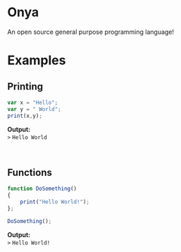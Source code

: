 # Onya
 An open source general purpose programming language!

 # Examples

 ## Printing

 ```javascript
 var x = "Hello";
 var y = " World";
 print(x,y);
 ```
 **Output:**<br>
 `>` `Hello World`

<br>

## Functions
```javascript
function DoSomething()
{
    print("Hello World!");
};

DoSomething();
```
 **Output:**<br>
 `>` `Hello World!`